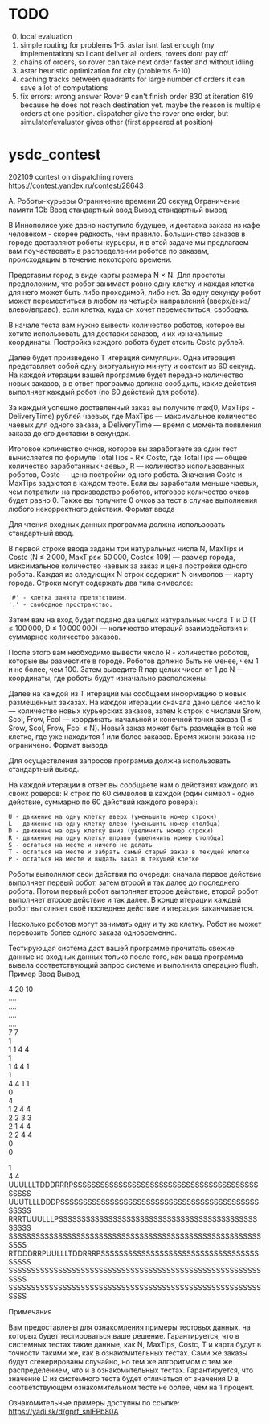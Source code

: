 # TODO
0. local evaluation  
1. simple routing for problems 1-5. astar isnt fast enough (my implementation) so i cant deliver all orders, rovers dont pay off
2. chains of orders, so rover can take next order faster and without idling
3. astar heuristic optimization for city (problems 6-10)
4. caching tracks between quadrants for large number of orders it can save a lot of computations
5. fix errors: wrong answer Rover 9 can't finish order 830 at iteration 619 because he does not reach destination yet. maybe the reason is multiple orders at one position. dispatcher give the rover one order, but simulator/evaluator gives other (first appeared at position)


# ysdc_contest
202109 contest on dispatching rovers https://contest.yandex.ru/contest/28643


A. Роботы-курьеры
Ограничение времени 	20 секунд
Ограничение памяти 	1Gb
Ввод 	стандартный ввод
Вывод 	стандартный вывод

В Иннополисе уже давно наступило будущее, и доставка заказа из кафе человеком - скорее редкость, чем правило. Большинство заказов в городе доставляют роботы-курьеры, и в этой задаче мы предлагаем вам поучаствовать в распределении роботов по заказам, происходящим в течение некоторого времени.

Представим город в виде карты размера N × N. Для простоты предположим, что робот занимает ровно одну клетку и каждая клетка для него может быть либо проходимой, либо нет. За одну секунду робот может переместиться в любом из четырёх направлений (вверх/вниз/влево/вправо), если клетка, куда он хочет переместиться, свободна.

В начале теста вам нужно вывести количество роботов, которое вы хотите использовать для доставки заказов, и их изначальные координаты. Постройка каждого робота будет стоить Costc рублей.

Далее будет произведено T итераций симуляции. Одна итерация представляет собой одну виртуальную минуту и состоит из 60 секунд. На каждой итерации вашей программе будет передано количество новых заказов, а в ответ программа должна сообщить, какие действия выполняет каждый робот (по 60 действий для робота).

За каждый успешно доставленный заказ вы получите max(0, MaxTips - DeliveryTime) рублей чаевых, где MaxTips — максимальное количество чаевых для одного заказа, а DeliveryTime — время с момента появления заказа до его доставки в секундах.

Итоговое количество очков, которое вы заработаете за один тест вычисляется по формуле TotalTips - R× Costc, где TotalTips — общее количество заработанных чаевых, R — количество использованных роботов, Costc — цена постройки одного робота. Значения Costc и MaxTips задаются в каждом тесте. Если вы заработали меньше чаевых, чем потратили на производство роботов, итоговое количество очков будет равно 0. Также вы получите 0 очков за тест в случае выполнения любого некорректного действия.
Формат ввода

Для чтения входных данных программа должна использовать стандартный ввод.

В первой строке ввода заданы три натуральных числа N, MaxTips и Costc (N ≤ 2 000, MaxTips≤ 50 000, Costc≤ 109) — размер города, максимальное количество чаевых за заказ и цена постройки одного робота. Каждая из следующих N строк содержит N символов — карту города. Строки могут содержать два типа символов:

    '#' - клетка занята препятствием.
    '.' - свободное пространство.

Затем вам на вход будет подано два целых натуральных числа T и D (T ≤ 100 000, D ≤ 10 000 000) — количество итераций взаимодействия и суммарное количество заказов.

После этого вам необходимо вывести число R - количество роботов, которые вы разместите в городе. Роботов должно быть не менее, чем 1 и не более, чем 100. Затем выведите R пар целых чисел от 1 до N — координаты, где роботы будут изначально расположены.

Далее на каждой из T итераций мы сообщаем информацию о новых размещенных заказах. На каждой итерации сначала дано целое число k — количество новых курьерских заказов, затем k строк с числами Srow, Scol, Frow, Fcol — координаты начальной и конечной точки заказа (1 ≤ Srow, Scol, Frow, Fcol ≤ N). Новый заказ может быть размещён в той же клетке, где уже находится 1 или более заказов. Время жизни заказа не ограничено.
Формат вывода

Для осуществления запросов программа должна использовать стандартный вывод.

На каждой итерации в ответ вы сообщаете нам о действиях каждого из своих роверов: R строк по 60 символов в каждой (один символ - одно действие, суммарно по 60 действий каждого ровера):

    U - движение на одну клетку вверх (уменьшить номер строки)
    L - движение на одну клетку влево (уменьшить номер столбца)
    D - движение на одну клетку вниз (увеличить номер строки)
    R - движение на одну клетку вправо (увеличить номер столбца)
    S - остаться на месте и ничего не делать
    T - остаться на месте и забрать самый старый заказ в текущей клетке
    P - остаться на месте и выдать заказ в текущей клетке

Роботы выполняют свои действия по очереди: сначала первое действие выполняет первый робот, затем второй и так далее до последнего робота. Потом первый робот выполняет второе действие, второй робот выполняет второе действие и так далее. В конце итерации каждый робот выполняет своё последнее действие и итерация заканчивается.

Несколько роботов могут занимать одну и ту же клетку. Робот не может перевозить более одного заказа одновременно.

Тестирующая система даст вашей программе прочитать свежие данные из входных данных только после того, как ваша программа вывела соответствующий запрос системе и выполнила операцию flush.
Пример
Ввод
Вывод

4 20 10  
....  
....  
....  
....  
7 7  
1  
1 1 4 4  
1  
1 4 4 1  
1  
4 4 1 1  
0  
4  
1 2 4 4  
2 2 3 3  
2 1 4 4  
2 2 4 4  
0  
0  

	

1  
4 4  
UUULLLTDDDRRRPSSSSSSSSSSSSSSSSSSSSSSSSSSSSSSSSSSSSSSSSSSSSSS  
UUUTLLLDDDPSSSSSSSSSSSSSSSSSSSSSSSSSSSSSSSSSSSSSSSSSSSSSSSSS  
RRRTUUULLLPSSSSSSSSSSSSSSSSSSSSSSSSSSSSSSSSSSSSSSSSSSSSSSSSS  
SSSSSSSSSSSSSSSSSSSSSSSSSSSSSSSSSSSSSSSSSSSSSSSSSSSSSSSSSSSS  
RTDDDRRPUULLLTDDRRRPSSSSSSSSSSSSSSSSSSSSSSSSSSSSSSSSSSSSSSSS  
SSSSSSSSSSSSSSSSSSSSSSSSSSSSSSSSSSSSSSSSSSSSSSSSSSSSSSSSSSSS  
SSSSSSSSSSSSSSSSSSSSSSSSSSSSSSSSSSSSSSSSSSSSSSSSSSSSSSSSSSSS  

Примечания

Вам предоставлены для ознакомления примеры тестовых данных, на которых будет тестироваться ваше решение. Гарантируется, что в системных тестах такие данные, как N, MaxTips, Costc, T и карта будут в точности такими же, как в ознакомительных тестах. Сами же заказы будут сгенерированы случайно, но тем же алгоритмом с тем же распределением, что и в ознакомительных тестах. Гарантируется, что значение D из системного теста будет отличаться от значения D в соответствующем ознакомительном тесте не более, чем на 1 процент.

Ознакомительные примеры доступны по ссылке: https://yadi.sk/d/gprf_snlEPb80A

